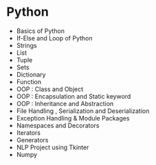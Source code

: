 # Python
   - Basics of Python
   - If-Else and Loop of Python
   - Strings
   - List
   - Tuple
   - Sets
   - Dictionary
   - Function
   - OOP : Class and Object
   - OOP : Encapsulation and Static keyword
   - OOP : Inheritance and Abstraction
   - File Handling , Serialization and Deserialization
   - Exception Handling & Module Packages
   - Namespaces and Decorators
   - Iterators
   - Generators
   - NLP Project using Tkinter
   - Numpy
